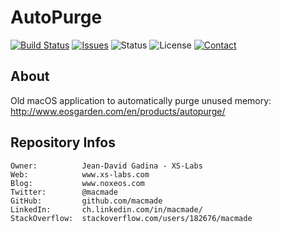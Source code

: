 AutoPurge
=========

[![Build Status](https://img.shields.io/travis/macmade/AutoPurge.svg?branch=master&style=flat)](https://travis-ci.org/macmade/AutoPurge)
[![Issues](http://img.shields.io/github/issues/macmade/AutoPurge?style=flat)](https://github.com/macmade/AutoPurge/issues)
![Status](https://img.shields.io/badge/status-inactive-lightgray.svg?style=flat)
![License](https://img.shields.io/badge/license-none-lightgray.svg?style=flat)
[![Contact](https://img.shields.io/badge/contact-@macmade-blue.svg?style=flat)](https://twitter.com/macmade)

About
-----

Old macOS application to automatically purge unused memory:  
http://www.eosgarden.com/en/products/autopurge/

Repository Infos
----------------

    Owner:			Jean-David Gadina - XS-Labs
    Web:			www.xs-labs.com
    Blog:			www.noxeos.com
    Twitter:		@macmade
    GitHub:			github.com/macmade
    LinkedIn:		ch.linkedin.com/in/macmade/
    StackOverflow:	stackoverflow.com/users/182676/macmade
